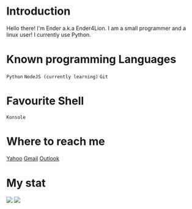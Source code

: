 # Introduction
Hello there! I'm Ender a.k.a Ender4Lion. 
I am a small programmer and a linux user!
I currently use Python.

# Known programming Languages
```Python```
```NodeJS (currently learning)```
```Git```

# Favourite Shell
```Konsole```

# Where to reach me
[Yahoo](mailto:ender4lion@yahoo.com)
[Gmail](mailto:ender4lion@gmail.com)
[Outlook](mailto:ender4lion@outlook.com)

# My stat
![](https://github.com/Ender4LionIsGamer/github-stats/blob/master/generated/overview.svg)
![](https://github.com/Ender4LionIsGamer/github-stats/blob/master/generated/languages.svg)

